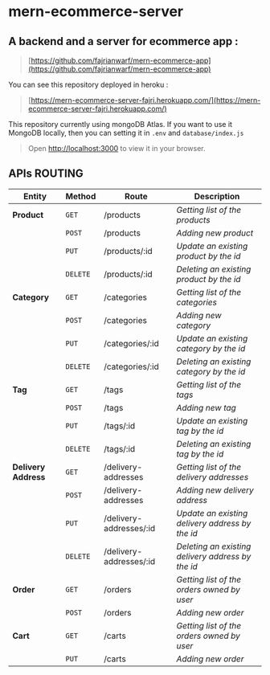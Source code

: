 # mern-ecommerce-server

## A backend and a server for ecommerce app :

> [https://github.com/fajrianwarf/mern-ecommerce-app](https://github.com/fajrianwarf/mern-ecommerce-app)

You can see this repository deployed in heroku :

> [https://mern-ecommerce-server-fajri.herokuapp.com/](https://mern-ecommerce-server-fajri.herokuapp.com/)

This repository currently using mongoDB Atlas.
If you want to use it MongoDB locally, then you can setting it in `.env` and `database/index.js`

> Open [http://localhost:3000](http://localhost:3000) to view it in your browser.

## APIs ROUTING

| Entity               | Method   | Route                   | Description                                       |
| -------------------- | -------- | ----------------------- | ------------------------------------------------- |
| **Product**          | `GET`    | /products               | _Getting list of the products_                    |
|                      | `POST`   | /products               | _Adding new product_                              |
|                      | `PUT`    | /products/:id           | _Update an existing product by the id_            |
|                      | `DELETE` | /products/:id           | _Deleting an existing product by the id_          |
| **Category**         | `GET`    | /categories             | _Getting list of the categories_                  |
|                      | `POST`   | /categories             | _Adding new category_                             |
|                      | `PUT`    | /categories/:id         | _Update an existing category by the id_           |
|                      | `DELETE` | /categories/:id         | _Deleting an existing category by the id_         |
| **Tag**              | `GET`    | /tags                   | _Getting list of the tags_                        |
|                      | `POST`   | /tags                   | _Adding new tag_                                  |
|                      | `PUT`    | /tags/:id               | _Update an existing tag by the id_                |
|                      | `DELETE` | /tags/:id               | _Deleting an existing tag by the id_              |
| **Delivery Address** | `GET`    | /delivery-addresses     | _Getting list of the delivery addresses_          |
|                      | `POST`   | /delivery-addresses     | _Adding new delivery address_                     |
|                      | `PUT`    | /delivery-addresses/:id | _Update an existing delivery address by the id_   |
|                      | `DELETE` | /delivery-addresses/:id | _Deleting an existing delivery address by the id_ |
| **Order**            | `GET`    | /orders                 | _Getting list of the orders owned by user_        |
|                      | `POST`   | /orders                 | _Adding new order_                                |
| **Cart**             | `GET`    | /carts                  | _Getting list of the orders owned by user_        |
|                      | `PUT`    | /carts                  | _Adding new order_                                |
